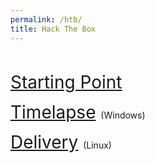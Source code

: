 ```yaml
---
permalink: /htb/
title: Hack The Box
---
```


<br>


<span style="font-size:2em;">   [Starting Point](/htb/Starting-Point)   </span>   

<span style="font-size:2em;">   [Timelapse](/htb/timelapse)   </span>   (Windows)

<span style="font-size:2em;">   [Delivery](/htb/delivery)   </span>   (Linux)

